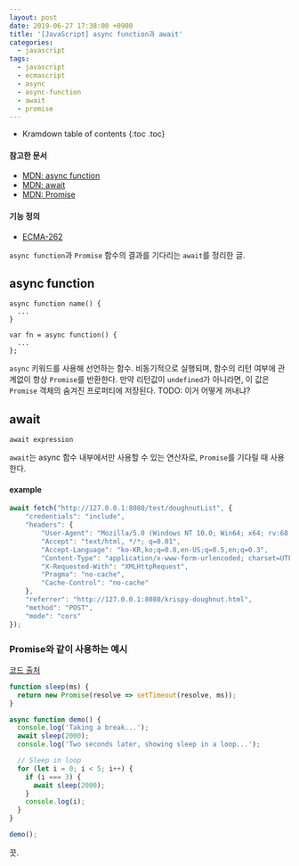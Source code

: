 ```yaml
---
layout: post
date: 2019-06-27 17:38:00 +0900
title: '[JavaScript] async function과 await'
categories:
  - javascript
tags:
  - javascript
  - ecmascript
  - async
  - async-function
  - await
  - promise
---
```


* Kramdown table of contents
{:toc .toc}

#### 참고한 문서

- [MDN: async function](https://developer.mozilla.org/ko/docs/Web/JavaScript/Reference/Statements/async_function)
- [MDN: await](https://developer.mozilla.org/ko/docs/Web/JavaScript/Reference/Operators/await)
- [MDN: Promise](https://developer.mozilla.org/ko/docs/Web/JavaScript/Reference/Global_Objects/Promise)

#### 기능 정의

- [ECMA-262](https://tc39.es/ecma262/#sec-async-function-definitions)

`async function`과 `Promise` 함수의 결과를 기다리는 `await`를 정리한 글.

## async function

```
async function name() {
  ...
}
```

```
var fn = async function() {
  ...
};
```

`async` 키워드를 사용해 선언하는 함수. 비동기적으로 실행되며, 함수의 리턴 여부에 관계없이 항상 `Promise`를 반환한다. 만약 리턴값이 `undefined`가 아니라면, 이 값은 `Promise` 객체의 숨겨진 프로퍼티에 저장된다.
TODO: 이거 어떻게 꺼내냐?

## await

```
await expression
```

`await`는 async 함수 내부에서만 사용할 수 있는 연산자로, `Promise`를 기다릴 때 사용한다.

#### example

```js
await fetch("http://127.0.0.1:8080/test/doughnutList", {
    "credentials": "include",
    "headers": {
        "User-Agent": "Mozilla/5.0 (Windows NT 10.0; Win64; x64; rv:68.0) Gecko/20100101 Firefox/68.0",
        "Accept": "text/html, */*; q=0.01",
        "Accept-Language": "ko-KR,ko;q=0.8,en-US;q=0.5,en;q=0.3",
        "Content-Type": "application/x-www-form-urlencoded; charset=UTF-8",
        "X-Requested-With": "XMLHttpRequest",
        "Pragma": "no-cache",
        "Cache-Control": "no-cache"
    },
    "referrer": "http://127.0.0.1:8080/krispy-doughnut.html",
    "method": "POST",
    "mode": "cors"
});
```

### Promise와 같이 사용하는 예시

[코드 출처](https://stackoverflow.com/questions/951021/what-is-the-javascript-version-of-sleep/39914235#39914235)

```js
function sleep(ms) {
  return new Promise(resolve => setTimeout(resolve, ms));
}

async function demo() {
  console.log('Taking a break...');
  await sleep(2000);
  console.log('Two seconds later, showing sleep in a loop...');

  // Sleep in loop
  for (let i = 0; i < 5; i++) {
    if (i === 3) {
      await sleep(2000);
    }
    console.log(i);
  }
}

demo();
```

끗.
